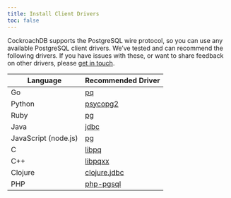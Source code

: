 ```yaml
---
title: Install Client Drivers
toc: false
---
```


CockroachDB supports the PostgreSQL wire protocol, so you can use any available PostgreSQL client drivers. We’ve tested and can recommend the following drivers. If you have issues with these, or want to share feedback on other drivers, please [get in touch](contribute-to-cockroachdb.html).

Language | Recommended Driver
---------|--------
Go | [pq](https://godoc.org/github.com/lib/pq)
Python | [psycopg2](http://initd.org/psycopg/)
Ruby | [pg](https://rubygems.org/gems/pg)
Java | [jdbc](https://jdbc.postgresql.org)
JavaScript (node.js) | [pg](https://www.npmjs.com/package/pg) 
C | [libpq](http://www.postgresql.org/docs/9.5/static/libpq.html)
C++ | [libpqxx](http://pqxx.org/development/libpqxx/)
Clojure | [clojure.jdbc](https://funcool.github.io/clojure.jdbc/latest/#introduction)
PHP | [php-pgsql](http://php.net/manual/en/book.pgsql.php)